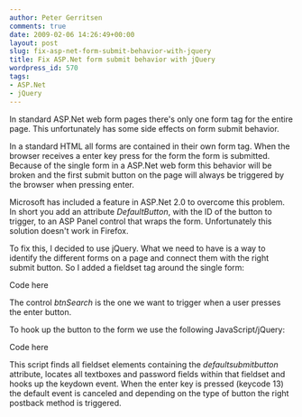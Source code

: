 ```yaml
---
author: Peter Gerritsen
comments: true
date: 2009-02-06 14:26:49+00:00
layout: post
slug: fix-asp-net-form-submit-behavior-with-jquery
title: Fix ASP.Net form submit behavior with jQuery
wordpress_id: 570
tags:
- ASP.Net
- jQuery
---
```


In standard ASP.Net web form pages there's only one form tag for the entire page. This unfortunately has some side effects on form submit behavior.

In a standard HTML all forms are contained in their own form tag. When the browser receives a enter key press for the form the form is submitted. Because of the single form in a ASP.Net web form this behavior will be broken and the first submit button on the page will always be triggered by the browser when pressing enter.

Microsoft has included a feature in ASP.Net 2.0 to overcome this problem. In short you add an attribute _DefaultButton_, with the ID of the button to trigger, to an ASP Panel control that wraps the form. Unfortunately this solution doesn't work in Firefox.

To fix this, I decided to use jQuery. What we need to have is a way to identify the different forms on a page and connect them with the right submit button. So I added a fieldset tag around the single form:

Code here

The control _btnSearch_ is the one we want to trigger when a user presses the enter button.

To hook up the button to the form we use the following JavaScript/jQuery:

Code here

This script finds all fieldset elements containing the _defaultsubmitbutton_ attribute, locates all textboxes and password fields within that fieldset and hooks up the keydown event.
When the enter key is pressed (keycode 13) the default event is canceled and depending on the type of button the right postback method is triggered.
